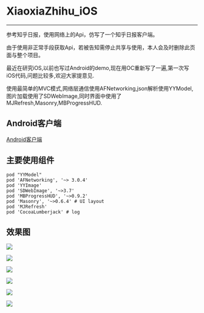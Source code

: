 # XiaoxiaZhihu_iOS

---

参考知乎日报，使用网络上的Api，仿写了一个知乎日报客户端。

由于使用非正常手段获取Api，若被告知需停止共享与使用，本人会及时删除此页面与整个项目。

最近在研究iOS,以前也写过Android的demo,现在用OC重新写了一遍,第一次写iOS代码,问题比较多,欢迎大家提意见.

使用最简单的MVC模式,网络层通信使用AFNetworking,json解析使用YYModel,图片加载使用了SDWebImage,同时界面中使用了MJRefresh,Masonry,MBProgressHUD.

## Android客户端

[Android客户端](https://github.com/LiushuiXiaoxia/XiaoxiaZhihu)

## 主要使用组件

```
pod "YYModel"
pod 'AFNetworking', '~> 3.0.4'
pod 'YYImage'
pod 'SDWebImage', '~>3.7'
pod 'MBProgressHUD', '~>0.9.2'
pod 'Masonry', '~>0.6.4' # UI layout
pod 'MJRefresh'
pod 'CocoaLumberjack' # log
```

## 效果图

![](doc/2.png)

![](doc/1.png)

![](doc/3.png)

![](doc/4.png)

![](doc/5.png)

![](doc/6.png)